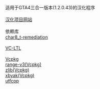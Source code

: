 适用于GTA4三合一版本(1.2.0.43)的汉化程序<br/><br/>
[汉化项目网站](https://b9348.gitee.io)<br/><br/>
依赖库<br/>
[char8_t-remediation](https://github.com/tahonermann/char8_t-remediation)<br/><br/>
[VC-LTL](https://github.com/Chuyu-Team/VC-LTL5)<br/><br/>
[Vcpkg](https://github.com/microsoft/vcpkg)<br/>
[range-v3(Vcpkg)](https://github.com/ericniebler/range-v3)<br/>
[zlib(Vcpkg)](https://github.com/madler/zlib)<br/>
[xbyak(Vcpkg)](https://github.com/herumi/xbyak)<br/>
[utfcpp](https://github.com/nemtrif/utfcpp)<br/>
